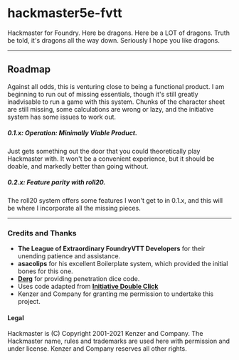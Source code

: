 # hackmaster5e-fvtt

Hackmaster for Foundry. Here be dragons. Here be a LOT of dragons. Truth be told, it's dragons all the way down. Seriously I hope you like dragons.

----
## Roadmap
Against all odds, this is venturing close to being a functional product. I am beginning to run out of missing essentials, though it's still greatly inadvisable to run a game with this system. Chunks of the character sheet are still missing, some calculations are wrong or lazy, and the initiative system has some issues to work out.

##### 0.1.x:  Operation: Minimally Viable Product.
Just gets something out the door that you could theoretically play Hackmaster with. It won't be a convenient experience, but it should be doable, and markedly better than going without.

##### 0.2.x: Feature parity with roll20.
The roll20 system offers some features I won't get to in 0.1.x, and this will be where I incorporate all the missing pieces.

----
### Credits and Thanks
- **The League of Extraordinary FoundryVTT Developers** for their unending patience and assistance.
- **asacolips** for his excellent Boilerplate system, which provided the initial bones for this one.
- **[Derg](https://github.com/derg4)** for providing penetration dice code.
- Uses code adapted from **[Initiative Double Click](https://github.com/League-of-Foundry-Developers/fvtt-initiative-double-click)**
- Kenzer and Company for granting me permission to undertake this project.

#### Legal
Hackmaster is (C) Copyright 2001-2021 Kenzer and Company.  The Hackmaster name, rules and trademarks are used here with permission and under license.  Kenzer and Company reserves all other rights.
